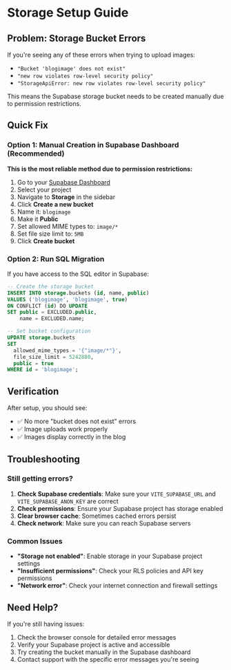 # Storage Setup Guide

## Problem: Storage Bucket Errors

If you're seeing any of these errors when trying to upload images:
- `"Bucket 'blogimage' does not exist"`
- `"new row violates row-level security policy"`
- `"StorageApiError: new row violates row-level security policy"`

This means the Supabase storage bucket needs to be created manually due to permission restrictions.

## Quick Fix

### Option 1: Manual Creation in Supabase Dashboard (Recommended)

**This is the most reliable method due to permission restrictions:**

1. Go to your [Supabase Dashboard](https://supabase.com/dashboard)
2. Select your project
3. Navigate to **Storage** in the sidebar
4. Click **Create a new bucket**
5. Name it: `blogimage`
6. Make it **Public**
7. Set allowed MIME types to: `image/*`
8. Set file size limit to: `5MB`
9. Click **Create bucket**

### Option 2: Run SQL Migration

If you have access to the SQL editor in Supabase:

```sql
-- Create the storage bucket
INSERT INTO storage.buckets (id, name, public)
VALUES ('blogimage', 'blogimage', true)
ON CONFLICT (id) DO UPDATE 
SET public = EXCLUDED.public,
    name = EXCLUDED.name;

-- Set bucket configuration
UPDATE storage.buckets 
SET 
  allowed_mime_types = '{"image/*"}',
  file_size_limit = 5242880,
  public = true
WHERE id = 'blogimage';
```

## Verification

After setup, you should see:
- ✅ No more "bucket does not exist" errors
- ✅ Image uploads work properly
- ✅ Images display correctly in the blog

## Troubleshooting

### Still getting errors?

1. **Check Supabase credentials**: Make sure your `VITE_SUPABASE_URL` and `VITE_SUPABASE_ANON_KEY` are correct
2. **Check permissions**: Ensure your Supabase project has storage enabled
3. **Clear browser cache**: Sometimes cached errors persist
4. **Check network**: Make sure you can reach Supabase servers

### Common Issues

- **"Storage not enabled"**: Enable storage in your Supabase project settings
- **"Insufficient permissions"**: Check your RLS policies and API key permissions
- **"Network error"**: Check your internet connection and firewall settings

## Need Help?

If you're still having issues:
1. Check the browser console for detailed error messages
2. Verify your Supabase project is active and accessible
3. Try creating the bucket manually in the Supabase dashboard
4. Contact support with the specific error messages you're seeing
